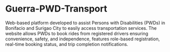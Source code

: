 # Guerra-PWD-Transport
Web-based platform developed to assist Persons with Disabilities (PWDs) in Bonifacio and Surigao City to easily access transportation services. The website allows PWDs to book rides from registered drivers ensuring convenience, safety, and independence, features role-based registration, real-time booking status, and trip completion notifications.
